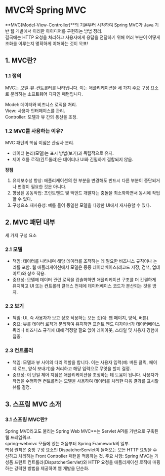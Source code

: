 # MVC와 Spring MVC

**MVC(Model-View-Controller)**의 기본부터 시작하여 Spring MVC가 Java 기반 웹 개발에서 이러한 아이디어를 구현하는 방법 정리. <br>
결국에는 HTTP 요청을 처리하고 사용자에게 응답을 전달하기 위해 여러 부분이 어떻게 조화를 이루는지 명확하게 이해하는 것이 목표!<br>

## 1. MVC란?

### 1.1 정의

MVC는 모델-뷰-컨트롤러를 나타냅니다. 이는 애플리케이션을 세 가지 주요 구성 요소로 분리하는 소프트웨어 디자인 패턴입니다.

Model: 데이터와 비즈니스 로직을 처리.<br>
View: 사용자 인터페이스를 관리.<br>
Controller: 모델과 뷰 간의 통신을 조정.<br>

### 1.2 MVC를 사용하는 이유?

MVC 패턴의 핵심 이점은 관심사 분리.<br>

- 데이터 논리(모델)는 표시 방법(보기)과 독립적으로 유지.<br>
- 제어 흐름 로직(컨트롤러)은 데이터나 UI와 긴밀하게 결합되지 않음.<br>

**장점**

1. 유지보수성 향상: 애플리케이션의 한 부분을 변경해도 반드시 다른 부분이 중단되거나 변경이 필요한 것은 아니다.
2. 향상된 공동작업: 프런트엔드 및 백엔드 개발자는 충돌을 최소화하면서 동시에 작업할 수 있다.
3. 구성요소 재사용성: 예를 들어 동일한 모델을 다양한 UI에서 재사용할 수 있다.

## 2. MVC 패턴 내부

세 가지 구성 요소 <br>

### 2.1 모델

- 책임: 데이터를 나타내며 해당 데이터를 조작하는 데 필요한 비즈니스 규칙이나 논리를 포함. 웹 애플리케이션에서 모델은 종종 데이터베이스(레코드 저장, 검색, 업데이트)와 상호 작용.
- 중요성: 모델에 데이터 관련 로직을 캡슐화하면 애플리케이션 구조를 더 간결하게 유지하고 UI 또는 컨트롤러 클래스 전체에 데이터베이스 코드가 분산되는 것을 방지.

### 2.2 보기

- 책임: UI, 즉 사용자가 보고 상호 작용하는 모든 것(예: 웹 페이지, 양식, 버튼).
- 중요: 뷰를 데이터 로직과 분리하여 유지하면 프런트 엔드 디자이너가 데이터베이스 쿼리나 비즈니스 규칙에 대해 걱정할 필요 없이 레이아웃, 스타일 및 사용자 경험에 집중.

### 2.3 컨트롤러

- 책임: 모델과 뷰 사이의 다리 역할을 합니다. 이는 사용자 입력(예: 버튼 클릭, 페이지 로드, 양식 보내기)을 처리하고 해당 입력으로 무엇을 할지 결정.
- 중요성: 이 단일 제어 지점은 애플리케이션을 조정하는 데 도움이 됩니다. 사용자가 작업을 수행하면 컨트롤러는 모델을 사용하여 데이터를 처리한 다음 결과를 표시할 뷰를 결정.

## 3. 스프링 MVC 소개

### 3.1 스프링 MVC란?

Spring MVC라고도 불리는 Spring Web MVC\*\*는 Servlet API를 기반으로 구축된 웹 프레임워크.<br>
spring-webmvc 모듈에 있는 처음부터 Spring Framework의 일부.<br>
핵심 원칙은 중앙 구성 요소인 DispatcherServlet이 들어오는 모든 HTTP 요청을 수신하고 처리하는 Front Controller 패턴을 적용하는 것.
주요 사항: Spring MVC는 기성품 프런트 컨트롤러(DispatcherServlet)와 HTTP 요청을 애플리케이션 로직에 매핑하는 강력한 방법을 제공하여 웹 개발을 단순화.
